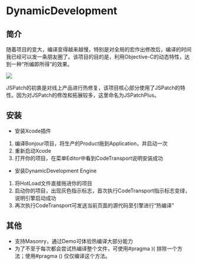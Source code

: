 # DynamicDevelopment

## 简介
随着项目的变大，编译变得越来越慢，特别是对全局的宏作出修改后，编译的时间我已经可以发一条朋友圈了。该项目的目的是，利用Objective-C的动态特性，达到一种“所编即所得”的效果。

![](https://github.com/itenyh/DynamicDevelopment/blob/master/example.gif)

JSPatch的初衷是对线上产品进行热修复，该项目核心部分使用了JSPatch的特性。因为对JSPatch的修改和拓展较多，这里命名为JSPatchPlus。

## 安装

- 安装Xcode插件
1. 编译Bonjour项目，将生产的Product拖到Application，并启动一次
2. 重新启动Xcode
2. 打开你的项目，在菜单Editor中看到CodeTransport说明安装成功

- 安装DynamicDevelopment Engine
1. 将HotLoad文件直接拖进你的项目
2. 启动你的项目，出现灰色指示标志，首次执行CodeTransport指示标志变绿，说明引擎启动成功
3. 再次执行CodeTransport可发送当前页面的源代码至引擎进行“热编译”

## 其他

- 支持Masonry，通过Demo可体验热编译大部分能力
- 为了不至于每次都会尝试热编译整个文件，可使用\#pragma )(  排除一个方法；使用\#pragma () 仅仅编译这个方法。
